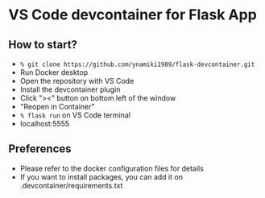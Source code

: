 # VS Code devcontainer for Flask App
## How to start?
- `% git clone https://github.com/ynamiki1989/flask-devcontainer.git`
- Run Docker desktop
- Open the repository with VS Code
- Install the devcontainer plugin
- Click "><" button on bottom left of the window
- "Reopen in Container"
- `% flask run` on VS Code terminal
- localhost:5555

## Preferences
- Please refer to the docker configuration files for details
- If you want to install packages, you can add it on .devcontainer/requirements.txt